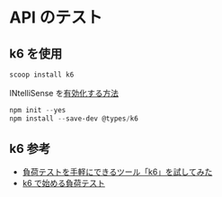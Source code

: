 # API のテスト

## k6 を使用

```powershell
scoop install k6
```

INtelliSense を[有効化する方法](https://k6.io/docs/misc/intellisense/)

```powershell
npm init --yes
npm install --save-dev @types/k6
```

## k6 参考

- [負荷テストを手軽にできるツール「k6」を試してみた](https://zenn.dev/rescuenow/articles/8349deb470470e)
- [k6 で始める負荷テスト](https://zenn.dev/shorter/articles/e52c0047c4f0c5)
